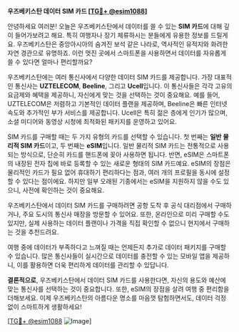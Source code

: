 **우즈베키스탄 데이터 SIM 카드 [[TG💪+ @esim1088](https://t.me/s/esim1088)]**

안녕하세요 여러분! 오늘은 우즈베키스탄에서 데이터를 쓸 수 있는 **SIM 카드**에 대해 깊이 들어가보려고 해요. 특히 여행자나 장기 체류하시는 분들에게 유용한 정보를 드릴게요. 우즈베키스탄은 중앙아시아의 숨겨진 보석 같은 나라로, 역사적인 유적지와 화려한 자연 경관으로 유명하죠. 이런 멋진 곳에서 스마트폰을 사용하면서 데이터를 자유롭게 쓸 수 있다면 얼마나 편리할까요?

우즈베키스탄에는 여러 통신사에서 다양한 데이터 SIM 카드를 제공합니다. 가장 대표적인 통신사는 **UZTELECOM**, **Beeline**, 그리고 **Ucell**입니다. 이 통신사들은 각각 고유의 요금제와 혜택을 제공하니, 자신에게 맞는 것을 선택하는 것이 중요해요. 예를 들어, UZTELECOM은 저렴하고 기본적인 데이터 플랜을 제공하며, Beeline은 빠른 인터넷 속도와 추가적인 부가 서비스를 제공합니다. Ucell은 특히 젊은 층에게 인기가 많으며, 소셜 미디어와 동영상 시청에 최적화된 패키지를 운영하고 있어요.

SIM 카드를 구매할 때는 두 가지 유형의 카드를 선택할 수 있습니다. 첫 번째는 **일반 물리적 SIM 카드**이고, 두 번째는 **eSIM**입니다. 일반 물리적 SIM 카드는 전통적으로 사용되는 방식으로, 단순히 카드를 핸드폰에 꽂아 사용하면 됩니다. 반면, eSIM은 스마트폰의 내장된 전자 칩에 바로 등록할 수 있는 새로운 형태의 SIM 카드예요. eSIM의 장점은 물리적인 카드가 필요 없어 휴대하기 편리하다는 점과, 여러 개의 프로필을 동시에 설정할 수 있다는 점이에요. 하지만 일부 오래된 기종에서는 eSIM을 지원하지 않을 수도 있으니, 사전에 확인하는 것이 중요해요.

우즈베키스탄에서 데이터 SIM 카드를 구매하려면 공항 도착 후 공식 대리점에서 구매하거나, 주요 도시의 통신사 매장을 방문할 수 있어요. 또한, 온라인으로 미리 구매할 수도 있지만, 실제 사용하는 데이터 플랜이나 가격을 직접 확인할 수 없으니 현지에서 구매하는 것을 추천드려요.

여행 중에 데이터가 부족하다고 느껴질 때는 언제든지 추가로 데이터 패키지를 구매할 수 있습니다. 많은 통신사들이 실시간으로 데이터를 충전할 수 있는 모바일 앱을 제공하니, 이를 활용하면 더욱 편리하게 데이터를 관리할 수 있답니다.

**결론적으로**, 우즈베키스탄에서 데이터 SIM 카드를 사용한다면, 자신의 용도와 예산에 맞는 통신사를 선택하는 것이 중요합니다. 또한, eSIM의 장점을 살려 여행 중 편리함을 더해보세요. 이제 우즈베키스탄의 아름다운 명소를 마음껏 탐험하면서도, 데이터 걱정 없이 스마트하게 생활하세요!

[[TG💪+ @esim1088](https://t.me/s/esim1088) ![Image](https://i.postimg.cc/Y0z9fWf4/image.png)]